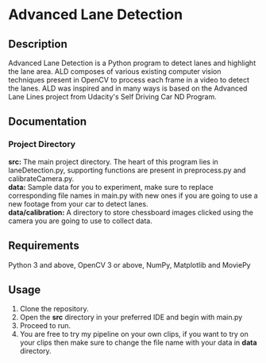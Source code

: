 # Advanced Lane Detection

## Description
Advanced Lane Detection is a Python program to detect lanes and highlight the lane area. ALD composes of various existing computer vision techniques present in OpenCV to process each frame in a video to detect the lanes. ALD was inspired and in many ways is based on the Advanced Lane Lines project from Udacity's Self Driving Car ND Program. 

## Documentation
### Project Directory
**src:** The main project directory. The heart of this program lies in laneDetection.py, supporting functions are present in preprocess.py and calibrateCamera.py. <br/>
**data:** Sample data for you to experiment, make sure to replace corresponding file names in main.py with new ones if you are going to use a new footage from your car to detect lanes. <br/>
**data/calibration:** A directory to store chessboard images clicked using the camera you are going to use to collect data.

## Requirements
Python 3 and above, OpenCV 3 or above, NumPy, Matplotlib and MoviePy

## Usage
1. Clone the repository.
2. Open the **src** directory in your preferred IDE and begin with main.py
3. Proceed to run.
4. You are free to try my pipeline on your own clips, if you want to try on your clips then make sure to change the file name with your data in **data** directory.


